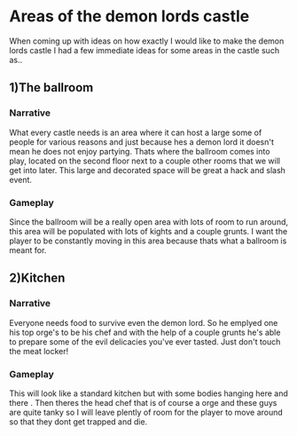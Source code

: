 # Areas of the demon lords castle

When coming up with ideas on how exactly I would like to make the demon lords castle I had a few immediate ideas for some areas in the castle such as..

## 1)The ballroom

### Narrative 
What every castle needs is an area where it can host a large some of people for various reasons and just because hes a demon lord it doesn't mean he does not enjoy partying. Thats where the ballroom comes into play, located on the second floor next to a couple other rooms that we will get into later. This large and decorated space will be great a hack and slash event.

### Gameplay
Since the ballroom will be a really open area with lots of room to run around, this area will be populated with lots of kights and a couple grunts. I want the player to be constantly moving in this area because thats what a ballroom is meant for.


## 2)Kitchen

### Narrative 
Everyone needs food to survive even the demon lord. So he emplyed one his top orge's to be his chef and with the help of a couple grunts he's able to prepare some of the evil delicacies you've ever tasted. Just don't touch the meat locker!

### Gameplay
This will look like a standard kitchen but with some bodies hanging here and there . Then theres the head chef that is of course a orge and these guys are quite tanky so I will leave plently of room for the player to move around so that they dont get trapped and die. 
